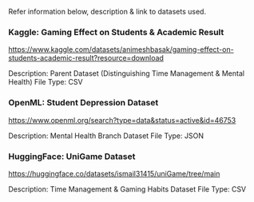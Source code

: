 Refer information below, description & link to datasets used.



### Kaggle: Gaming Effect on Students & Academic Result
https://www.kaggle.com/datasets/animeshbasak/gaming-effect-on-students-academic-result?resource=download

Description: Parent Dataset (Distinguishing Time Management & Mental Health)
File Type: CSV


### OpenML: Student Depression Dataset 
https://www.openml.org/search?type=data&status=active&id=46753

Description: Mental Health Branch Dataset
File Type: JSON


### HuggingFace: UniGame Dataset
https://huggingface.co/datasets/ismail31415/uniGame/tree/main

Description: Time Management & Gaming Habits Dataset
File Type: CSV

